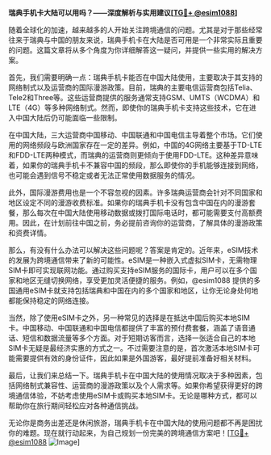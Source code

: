 **瑞典手机卡大陆可以用吗？——深度解析与实用建议[[TG💪+ @esim1088](https://t.me/s/esim1088)]**

随着全球化的加速，越来越多的人开始关注跨境通信的问题。尤其是对于那些经常往来于瑞典与中国的朋友来说，瑞典手机卡在大陆是否可用是一个非常实际且重要的问题。这篇文章将从多个角度为你详细解答这一疑问，并提供一些实用的解决方案。

首先，我们需要明确一点：瑞典手机卡能否在中国大陆使用，主要取决于其支持的网络制式以及运营商的国际漫游政策。目前，瑞典的主要电信运营商包括Telia、Tele2和Three等。这些运营商提供的服务通常支持GSM、UMTS（WCDMA）和LTE（4G）等多种网络制式。然而，即使你的瑞典手机卡支持这些技术，它在进入中国大陆后仍可能面临一些限制。

在中国大陆，三大运营商中国移动、中国联通和中国电信主导着整个市场。它们使用的网络频段与欧洲国家存在一定的差异。例如，中国的4G网络主要基于TD-LTE和FDD-LTE两种模式，而瑞典的运营商则更倾向于使用FDD-LTE。这种差异意味着，如果你的瑞典手机卡不兼容中国的频段，那么即使你的手机能够连接到网络，也可能会遇到信号不稳定或者无法正常使用数据服务的情况。

此外，国际漫游费用也是一个不容忽视的因素。许多瑞典运营商会针对不同国家和地区设定不同的漫游收费标准。如果你的瑞典手机卡没有包含中国在内的漫游套餐，那么每次在中国大陆使用移动数据或拨打国际电话时，都可能需要支付高额费用。因此，在计划前往中国之前，务必提前咨询你的运营商，了解具体的漫游政策和资费详情。

那么，有没有什么办法可以解决这些问题呢？答案是肯定的。近年来，eSIM技术的发展为跨境通信带来了新的可能性。eSIM是一种嵌入式虚拟SIM卡，无需物理SIM卡即可实现联网功能。通过购买支持eSIM服务的国际卡，用户可以在多个国家和地区无缝切换网络，享受更加灵活便捷的服务。例如，@esim1088 提供的多国通用eSIM卡就支持包括瑞典和中国在内的多个国家和地区，让你无论身处何地都能保持稳定的网络连接。

当然，除了使用eSIM卡之外，另一种常见的选择是在抵达中国后购买本地SIM卡。中国移动、中国联通和中国电信都提供了丰富的预付费套餐，涵盖了语音通话、短信和数据流量等多个方面。对于短期访客而言，选择一张适合自己的本地SIM卡无疑是最经济实惠的方式之一。不过需要注意的是，首次激活本地SIM卡可能需要提供有效的身份证件，因此如果是外国游客，最好提前准备好相关材料。

最后，让我们来总结一下。瑞典手机卡在中国大陆的使用情况取决于多种因素，包括网络制式兼容性、运营商的漫游政策以及个人需求等。如果你希望获得更好的跨境通信体验，不妨考虑使用eSIM卡或购买本地SIM卡。无论是哪种方式，都可以帮助你在旅行期间轻松应对各种通信挑战。

无论你是商务出差还是休闲旅游，瑞典手机卡在中国大陆的使用问题都不再是困扰你的难题。现在就行动起来，为自己规划一份完美的跨境通信方案吧！[[TG💪+ @esim1088](https://t.me/s/esim1088) ![Image](https://i.postimg.cc/4NQfJmqS/Snipaste-2025-05-13-00-14-12.png)]